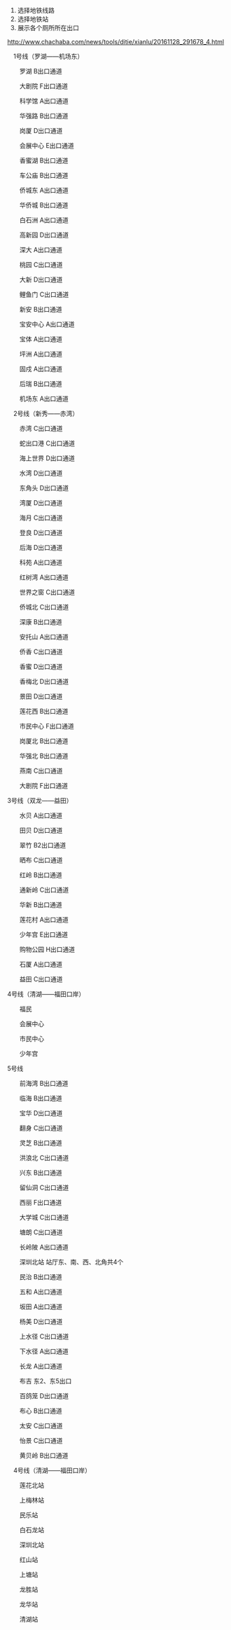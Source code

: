 1. 选择地铁线路
2. 选择地铁站
3. 展示各个厕所所在出口

http://www.chachaba.com/news/tools/ditie/xianlu/20161128_291678_4.html

　1号线（罗湖——机场东）

　　罗湖 B出口通道

　　大剧院 F出口通道

　　科学馆 A出口通道

　　华强路 B出口通道

　　岗厦 D出口通道

　　会展中心 E出口通道

　　香蜜湖 B出口通道

　　车公庙 B出口通道

　　侨城东 A出口通道

　　华侨城 B出口通道

　　白石洲 A出口通道

　　高新园 D出口通道

　　深大 A出口通道

　　桃园 C出口通道

　　大新 D出口通道

　　鲤鱼门 C出口通道

　　新安 B出口通道

　　宝安中心 A出口通道

　　宝体 A出口通道

　　坪洲 A出口通道

　　固戍 A出口通道

　　后瑞 B出口通道

　　机场东 A出口通道

　2号线（新秀——赤湾）

　　赤湾 C出口通道

　　蛇出口港 C出口通道

　　海上世界 D出口通道

　　水湾 D出口通道

　　东角头 D出口通道

　　湾厦 D出口通道

　　海月 C出口通道

　　登良 D出口通道

　　后海 D出口通道

　　科苑 A出口通道

　　红树湾 A出口通道

　　世界之窗 C出口通道

　　侨城北 C出口通道

　　深康 B出口通道

　　安托山 A出口通道

　　侨香 C出口通道

　　香蜜 D出口通道

　　香梅北 D出口通道

　　景田 D出口通道

　　莲花西 B出口通道

　　市民中心 F出口通道

　　岗厦北 B出口通道

　　华强北 B出口通道

　　燕南 C出口通道

　　大剧院 F出口通道

3号线（双龙——益田）

　　水贝 A出口通道

　　田贝 D出口通道

　　翠竹 B2出口通道

　　晒布 C出口通道

　　红岭 B出口通道

　　通新岭 C出口通道

　　华新 B出口通道

　　莲花村 A出口通道

　　少年宫 E出口通道

　　购物公园 H出口通道

　　石厦 A出口通道

　　益田 C出口通道

4号线（清湖——福田口岸）

　　福民

　　会展中心

　　市民中心

　　少年宫

5号线

　　前海湾 B出口通道

　　临海 B出口通道

　　宝华 D出口通道

　　翻身 C出口通道

　　灵芝 B出口通道

　　洪浪北 C出口通道

　　兴东 B出口通道

　　留仙洞 C出口通道

　　西丽 F出口通道

　　大学城 C出口通道

　　塘朗 C出口通道

　　长岭陂 A出口通道

　　深圳北站 站厅东、南、西、北角共4个

　　民治 B出口通道

　　五和 A出口通道

　　坂田 A出口通道

　　杨美 D出口通道

　　上水径 C出口通道

　　下水径 A出口通道

　　长龙 A出口通道

　　布吉 东2、东5出口

　　百鸽笼 D出口通道

　　布心 B出口通道

　　太安 C出口通道

　　怡景 C出口通道

　　黄贝岭 B出口通道


　4号线（清湖——福田口岸）

　　莲花北站

　　上梅林站

　　民乐站

　　白石龙站

　　深圳北站

　　红山站

　　上塘站

　　龙胜站

　　龙华站

　　清湖站